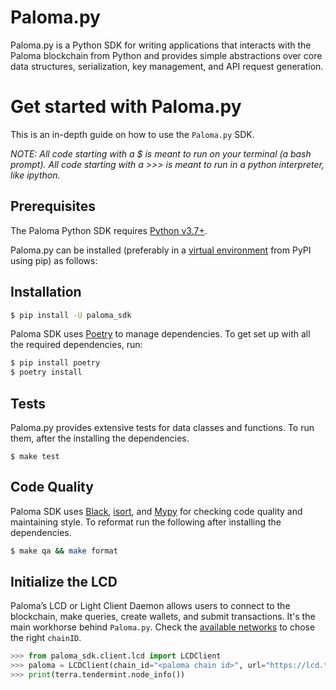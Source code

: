 # Paloma.py
Paloma.py is a Python SDK for writing applications that interacts with the Paloma blockchain from Python and provides simple abstractions over core data structures, serialization, key management, and API request generation.

# Get started with Paloma.py

This is an in-depth guide on how to use the `Paloma.py` SDK.

*NOTE: All code starting with a $ is meant to run on your terminal (a bash prompt). All code starting with a >>> is meant to run in a python interpreter, like ipython.*

## Prerequisites

The Paloma Python SDK requires [Python v3.7+](https://www.python.org/downloads/).

Paloma.py can be installed (preferably in a [virtual environment](https://packaging.python.org/en/latest/guides/installing-using-pip-and-virtual-environments/) from PyPI using pip) as follows:

## Installation

```sh
$ pip install -U paloma_sdk
```

Paloma SDK uses [Poetry](https://python-poetry.org) to manage dependencies. To get set up with all the required dependencies, run:
```sh
$ pip install poetry
$ poetry install
```

## Tests

Paloma.py provides extensive tests for data classes and functions. To run them, after the installing the dependencies.

```
$ make test
```

## Code Quality

Paloma SDK uses [Black](https://black.readthedocs.io/en/stable), [isort](https://isort.readthedocs.io/en/latest), and [Mypy](https://mypy.readthedocs.io/en/stable/index.html) for checking code quality and maintaining style. To reformat run the following after installing the dependencies.

```sh
$ make qa && make format
```

## Initialize the LCD

Paloma’s LCD or Light Client Daemon allows users to connect to the blockchain, make queries, create wallets, and submit transactions. It's the main workhorse behind `Paloma.py`. Check the [available networks](../../../resources/networks.md) to chose the right `chainID`.

```py
>>> from paloma_sdk.client.lcd import LCDClient
>>> paloma = LCDClient(chain_id="<paloma chain id>", url="https://lcd.testnet.palomaswap.com")
>>> print(terra.tendermint.node_info())
```
